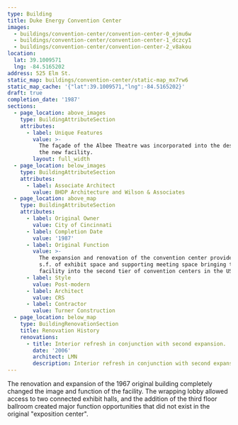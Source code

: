 ```yaml
---
type: Building
title: Duke Energy Convention Center
images:
  - buildings/convention-center/convention-center-0_ejmu6w
  - buildings/convention-center/convention-center-1_dczcy1
  - buildings/convention-center/convention-center-2_v8akou
location:
  lat: 39.1009571
  lng: -84.5165202
address: 525 Elm St.
static_map: buildings/convention-center/static-map_mx7rw6
static_map_cache: '{"lat":39.1009571,"lng":-84.5165202}'
draft: true
completion_date: '1987'
sections:
  - page_location: above_images
    type: BuildingAttributeSection
    attributes:
      - label: Unique Features
        value: >-
          The façade of the Albee Theatre was incorporated into the design of
          the new facility.
        layout: full_width
  - page_location: below_images
    type: BuildingAttributeSection
    attributes:
      - label: Associate Architect
        value: BHDP Architecture and Wilson & Associates
  - page_location: above_map
    type: BuildingAttributeSection
    attributes:
      - label: Original Owner
        value: City of Cincinnati
      - label: Completion Date
        value: '1987'
      - label: Original Function
        value: >-
          The expansion and renovation of the convention center provided 160,000
          s.f. of exhibit space and supporting meeting space bringing the
          facility into the second tier of convention centers in the US.
      - label: Style
        value: Post-modern
      - label: Architect
        value: CRS
      - label: Contractor
        value: Turner Construction
  - page_location: below_map
    type: BuildingRenovationSection
    title: Renovation History
    renovations:
      - title: Interior refresh in conjunction with second expansion.
        date: '2006'
        architect: LMN
        description: Interior refresh in conjunction with second expansion.
---
```


The renovation and expansion of the 1967 original building completely changed the image and function of the facility. The wrapping lobby allowed access to two connected exhibit halls, and the addition of the third floor ballroom created major function opportunities that did not exist in the original "exposition center".
